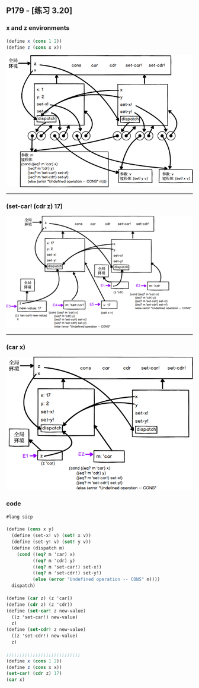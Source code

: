 ## P179 - [练习 3.20]
 
### x and z environments

``` Scheme
(define x (cons 1 2))
(define z (cons x x))
```

<img src="./exercise_3_20_a.png"/>

---------

### (set-car! (cdr z) 17)

<img src="./exercise_3_20_b.png"/>

-------

### (car x)
 
<img src="./exercise_3_20_c.png"/>


### code

``` Scheme
#lang sicp

(define (cons x y)
  (define (set-x! v) (set! x v))
  (define (set-y! v) (set! y v))
  (define (dispatch m)
    (cond ((eq? m 'car) x)
          ((eq? m 'cdr) y)
          ((eq? m 'set-car!) set-x!)
          ((eq? m 'set-cdr!) set-y!)
          (else (error "Undefined operation -- CONS" m))))
  dispatch)

(define (car z) (z 'car))
(define (cdr z) (z 'cdr))
(define (set-car! z new-value)
  ((z 'set-car!) new-value)
  z)
(define (set-cdr! z new-value)
  ((z 'set-cdr!) new-value)
  z)

;;;;;;;;;;;;;;;;;;;;;;;;;;;;
(define x (cons 1 2))
(define z (cons x x))
(set-car! (cdr z) 17)
(car x)
```
